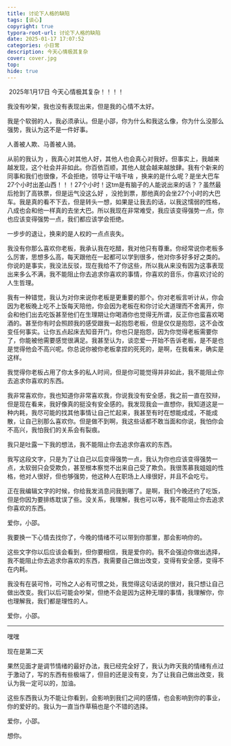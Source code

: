 ```yaml
---
title: 讨论下人格的缺陷
tags: [谈心]
copyright: true
typora-root-url: 讨论下人格的缺陷
date: 2025-01-17 17:07:52
categories: 小日常
description: 今天心情极其复杂
cover: cover.jpg
top:
hide: true
---
```


​	2025年1月17日  今天心情极其复杂！！！！

我没有吵架，我也没有表现出来，但是我的心情不太好。

我是个软弱的人，我必须承认。但是小邵，你为什么和我这么像，你为什么没那么强势，我认为这不是一件好事。

人善被人欺、马善被人骑。

从前的我认为 ，我真心对其他人好，其他人也会真心对我好。但事实上，我越来越发现，这个社会并非如此。你百依百顺，其他人就会越来越放肆。我有个新来的同事和我们也很像，不会拒绝，领导让干啥干啥  ，换来的是什么呢？是坐大巴车27个小时出差山西！！！27个小时！这tm是有脑子的人能说出来的话？？虽然最后抢到了高铁票，但是运气没这么好  ，没抢到票，那他真的会坐27个小时的大巴车。我是真的看不下去，但是转头一想，如果是让我去的话，以我这懦弱的性格，八成也会和他一样真的去坐大巴。所以我现在非常难受，我应该变得强势一点，你也应该变得强势一点，我们都应该学会拒绝。

一步步的退让，换来的是人权的一点点丧失。

我没有你那么喜欢你老板，我承认我在吃醋，我对他只有尊重。你经常说你老板多么厉害，思想多么高，每天跟他在一起都可以学到很多，他对你多好多好之类的。你说的是事实，我没法反驳，现在我给不了你这些，所以我从来没有因为这事表现出来多么不满，我不能阻止你去追求你喜欢的事情，你喜欢的音乐，你喜欢讨论的人生哲理。

我有一种错觉，我认为对你来说你老板是更重要的那个。你对老板言听计从，你会因为老板晚上吃不上饭每天陪他，你会因为老板在和你讨论大道理而不舍离开，你会和他们出去吃饭甚至他们在生理期让你喝酒你也觉得无所谓，反正你也蛮喜欢喝酒的。甚至你有时会照顾我的感受跟我一起抱怨老板，但是仅仅是抱怨，这不会改变任何事实。让你五点起床去知音开门，你也只是抱怨，因为你觉得老板需要你了，你能被他需要感觉很满足。我甚至认为，谈恋爱一开始不告诉老板，是不是也是觉得他会不高兴呢。你总说你被你老板拿捏的死死的，是啊，在我看来，确实是这样。

我觉得你老板占用了你太多的私人时间，但是你可能觉得并非如此，我不能阻止你去追求你喜欢的东西。

我非常喜欢你，我也知道你非常喜欢我，你说我没有安全感，我之前一直在狡辩，但是现在看来，我好像真的挺没有安全感的。我发现我会一直想你，我知道这是一种内耗，我尽可能的找其他事情让自己忙起来，我甚至有时在想能成成，不能成散，让自己别那么喜欢你。但是做不到啊，我这些话都不敢当面和你说，我怕你会不高兴，我怕我们的关系会有裂痕。

我只是吐露一下我的想法，我不能阻止你去追求你喜欢的东西。

我写这段文字，只是为了让自己以后变得强势一点，我认为你也应该变得强势一点，太软弱只会受欺负，甚至根本察觉不出来自己受了欺负。我很羡慕我姐姐的性格，他对人很好，但也够强势，他这种人在职场上人缘很好，并且不会吃亏。

正在我编辑文字的时候，你给我发消息问我到哪了。是啊，我们今晚还约了吃饭，但是你因为要排练耽误了些。没关系，我理解，我也可以等，我不能阻止你去追求你喜欢的东西。

爱你，小邵。

我要换一下心情去找你了，今晚的情绪不可以带到你那里，那会影响你的。

这些文字你以后应该会看到，但你要相信，我是爱你的。我不会强迫你做出选择，我不能阻止你去追求你喜欢的东西，我需要自己做出改变，变得有安全感，变得不在内耗。

我没有在装可怜，可怜之人必有可恨之处，我觉得这句话说的很对，我只想让自己做出改变。我们以后可能会吵架，但绝不会是因为这种无理的事情，我理解你，你也理解我，我们都是理性的人。

爱你，小邵。

---

嘿嘿

现在是第二天

果然见面才是调节情绪的最好办法，我已经完全好了，我认为昨天我的情绪有点过于激动了，写的东西有些极端了，但目的还是没有变，为了让我自己做出改变，我认为我一定可以的，加油。

这些东西我认为不能让你看到，会影响到我们之间的感情，也会影响到你的事业，你的爱好的。我认为一直当作草稿也是个不错的选择。

爱你，小邵。

想你。
